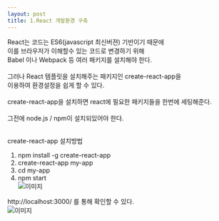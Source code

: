 ```yaml
---
layout: post
title: 1.React 개발환경 구축
---
```


React는 코드는 ES6(javascript 최신버젼) 기반이기 때문에 <br>
이를 브라우저가 이해할수 있는 코드로 변경하기 위해 <br>
Babel 이나 Webpack 등 여러 패키지를 설치해야 한다. <br><br>
그러나 React 템플릿을 설치해주는 패키지인 create-react-app을 <br>
이용하여 환경설정을 쉽게 할 수 있다. <br><br>
create-react-app을 설치하면 react에 필요한 패키지들을 한번에 세팅해준다. <br><br>
그전에 node.js / npm이 설치되있어야 한다. <br><br>

create-react-app 설치방법 <br>
1. npm install -g create-react-app <br>
2. create-react-app my-app <br>
3. cd my-app <br>
4. npm start <br>
![이미지](https://github.com/tblynda/tblynda.github.io/blob/master/images/react1_01.PNG?raw=true)

http://localhost:3000/  를 통해 확인할 수 있다. <br>
![이미지](https://github.com/tblynda/tblynda.github.io/blob/master/images/react1_03.PNG?raw=true)





